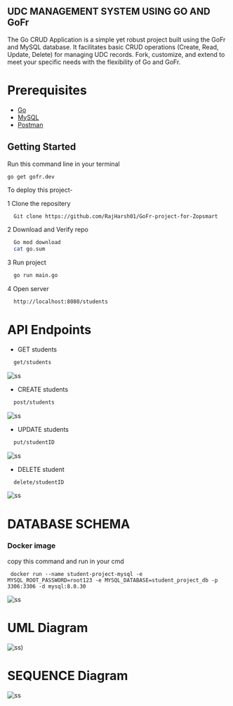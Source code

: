 
## UDC MANAGEMENT SYSTEM USING GO AND GoFr

The Go CRUD Application is a simple yet robust project built using the GoFr and MySQL database. It facilitates basic CRUD operations (Create, Read, Update, Delete) for managing UDC records. Fork, customize, and extend to meet your specific needs with the flexibility of Go and GoFr.

# Prerequisites
- [Go](https://go.dev/)
- [MySQL](https://www.mysql.com/)
- [Postman](https://www.postman.com/)







## Getting Started

  Run this command line in your terminal
    
    go get gofr.dev

To deploy this project-

1 Clone the repositery

```bash
  Git clone https://github.com/RajHarsh01/GoFr-project-for-Zopsmart
```
2 Download and Verify repo

```bash
  Go mod download
  cat go.sum
```
3 Run project

```bash
  go run main.go
```
4 Open server

```bash
  http://localhost:8080/students
```

# API Endpoints

- GET students
```bash
  get/students
```
![ss](https://github.com/RajHarsh01/GoFr-project-for-Zopsmart/assets/80113516/ec55e5b6-90a2-4d15-9f63-081cc88a5107)

- CREATE students
```bash
  post/students
```
![ss](https://github.com/RajHarsh01/GoFr-project-for-Zopsmart/assets/80113516/72e9d348-32fa-47cf-9116-f0fe2142faaa)

- UPDATE students
```bash
  put/studentID
```
![ss](https://github.com/RajHarsh01/GoFr-project-for-Zopsmart/assets/80113516/7ac741a5-e2dc-4ef7-b521-d2a90dc5fe8b)

- DELETE student
```bash
  delete/studentID
```
![ss](https://github.com/RajHarsh01/GoFr-project-for-Zopsmart/assets/80113516/7df708f5-e6f4-4712-a875-734673e5bc17)

# DATABASE SCHEMA

### Docker image
  copy this command and run in your cmd
  
     docker run --name student-project-mysql -e MYSQL_ROOT_PASSWORD=root123 -e MYSQL_DATABASE=student_project_db -p 3306:3306 -d mysql:8.0.30

![ss](https://github.com/RajHarsh01/GoFr-project-for-Zopsmart/assets/80113516/ab0fd383-c8d4-4840-9360-e91d607e5e3c)

# UML Diagram

![ss](https://github.com/RajHarsh01/GoFr-project-for-Zopsmart/assets/80113516/c39b1c65-bc94-4f88-8442-3e5dcbddb91b))

# SEQUENCE Diagram

![ss](https://github.com/RajHarsh01/GoFr-project-for-Zopsmart/assets/80113516/0d8c9eec-6883-4913-bbbc-2eede5f33e56)